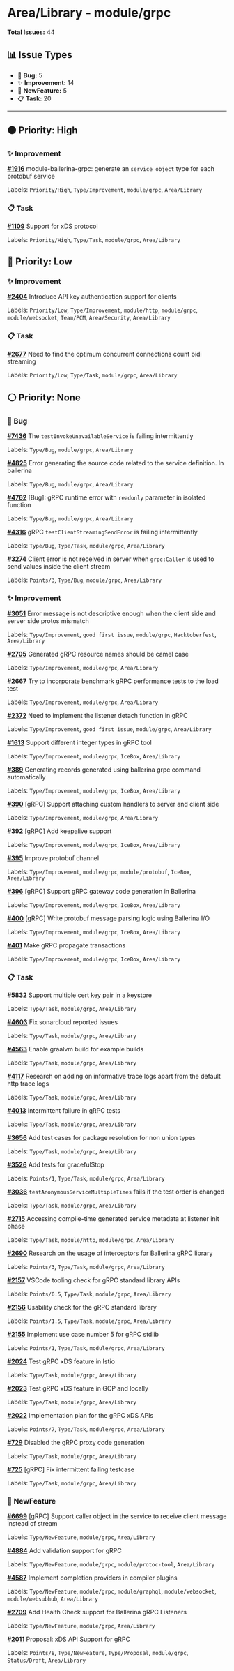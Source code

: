 # Area/Library - module/grpc

**Total Issues:** 44

## 📊 Issue Types

- 🐛 **Bug:** 5
- ✨ **Improvement:** 14
- 🚀 **NewFeature:** 5
- 📋 **Task:** 20

---

## 🟠 Priority: High

### ✨ Improvement

**[#1916](https://github.com/ballerina-platform/ballerina-library/issues/1916)** module-ballerina-grpc: generate an `service object` type for each protobuf service

Labels: `Priority/High`, `Type/Improvement`, `module/grpc`, `Area/Library`

### 📋 Task

**[#1109](https://github.com/ballerina-platform/ballerina-library/issues/1109)** Support for xDS protocol

Labels: `Priority/High`, `Type/Task`, `module/grpc`, `Area/Library`

## 🔵 Priority: Low

### ✨ Improvement

**[#2404](https://github.com/ballerina-platform/ballerina-library/issues/2404)** Introduce API key authentication support for clients

Labels: `Priority/Low`, `Type/Improvement`, `module/http`, `module/grpc`, `module/websocket`, `Team/PCM`, `Area/Security`, `Area/Library`

### 📋 Task

**[#2677](https://github.com/ballerina-platform/ballerina-library/issues/2677)** Need to find the optimum concurrent connections count bidi streaming

Labels: `Priority/Low`, `Type/Task`, `module/grpc`, `Area/Library`

## ⚪ Priority: None

### 🐛 Bug

**[#7436](https://github.com/ballerina-platform/ballerina-library/issues/7436)** The `testInvokeUnavailableService` is failing intermittently

Labels: `Type/Bug`, `module/grpc`, `Area/Library`

**[#4825](https://github.com/ballerina-platform/ballerina-library/issues/4825)** Error generating  the source code related to the service definition. In ballerina 

Labels: `Type/Bug`, `module/grpc`, `Area/Library`

**[#4762](https://github.com/ballerina-platform/ballerina-library/issues/4762)** [Bug]: gRPC runtime error with `readonly` parameter in isolated function

Labels: `Type/Bug`, `module/grpc`, `Area/Library`

**[#4316](https://github.com/ballerina-platform/ballerina-library/issues/4316)** gRPC `testClientStreamingSendError` is failing intermittently

Labels: `Type/Bug`, `Type/Task`, `module/grpc`, `Area/Library`

**[#3274](https://github.com/ballerina-platform/ballerina-library/issues/3274)** Client error is not received in server when `grpc:Caller` is used to send values inside the client stream

Labels: `Points/3`, `Type/Bug`, `module/grpc`, `Area/Library`

### ✨ Improvement

**[#3051](https://github.com/ballerina-platform/ballerina-library/issues/3051)** Error message is not descriptive enough when the client side and server side protos mismatch

Labels: `Type/Improvement`, `good first issue`, `module/grpc`, `Hacktoberfest`, `Area/Library`

**[#2705](https://github.com/ballerina-platform/ballerina-library/issues/2705)** Generated gRPC resource names should be camel case

Labels: `Type/Improvement`, `module/grpc`, `Area/Library`

**[#2667](https://github.com/ballerina-platform/ballerina-library/issues/2667)** Try to incorporate benchmark gRPC performance tests to the load test

Labels: `Type/Improvement`, `module/grpc`, `Area/Library`

**[#2372](https://github.com/ballerina-platform/ballerina-library/issues/2372)** Need to implement the listener detach function in gRPC

Labels: `Type/Improvement`, `good first issue`, `module/grpc`, `Area/Library`

**[#1613](https://github.com/ballerina-platform/ballerina-library/issues/1613)** Support different integer types in gRPC tool

Labels: `Type/Improvement`, `module/grpc`, `IceBox`, `Area/Library`

**[#389](https://github.com/ballerina-platform/ballerina-library/issues/389)** Generating records generated using ballerina grpc command automatically

Labels: `Type/Improvement`, `module/grpc`, `IceBox`, `Area/Library`

**[#390](https://github.com/ballerina-platform/ballerina-library/issues/390)** [gRPC] Support attaching custom handlers to server and client side

Labels: `Type/Improvement`, `module/grpc`, `Area/Library`

**[#392](https://github.com/ballerina-platform/ballerina-library/issues/392)** [gRPC] Add keepalive support 

Labels: `Type/Improvement`, `module/grpc`, `IceBox`, `Area/Library`

**[#395](https://github.com/ballerina-platform/ballerina-library/issues/395)** Improve protobuf channel 

Labels: `Type/Improvement`, `module/grpc`, `module/protobuf`, `IceBox`, `Area/Library`

**[#396](https://github.com/ballerina-platform/ballerina-library/issues/396)** [gRPC] Support gRPC gateway code generation in Ballerina

Labels: `Type/Improvement`, `module/grpc`, `IceBox`, `Area/Library`

**[#400](https://github.com/ballerina-platform/ballerina-library/issues/400)** [gRPC] Write protobuf message parsing logic using Ballerina I/O

Labels: `Type/Improvement`, `module/grpc`, `IceBox`, `Area/Library`

**[#401](https://github.com/ballerina-platform/ballerina-library/issues/401)** Make gRPC propagate transactions

Labels: `Type/Improvement`, `module/grpc`, `IceBox`, `Area/Library`

### 📋 Task

**[#5832](https://github.com/ballerina-platform/ballerina-library/issues/5832)** Support multiple cert key pair in a keystore

Labels: `Type/Task`, `module/grpc`, `Area/Library`

**[#4603](https://github.com/ballerina-platform/ballerina-library/issues/4603)** Fix sonarcloud reported issues

Labels: `Type/Task`, `module/grpc`, `Area/Library`

**[#4563](https://github.com/ballerina-platform/ballerina-library/issues/4563)** Enable graalvm build for example builds

Labels: `Type/Task`, `module/grpc`, `Area/Library`

**[#4117](https://github.com/ballerina-platform/ballerina-library/issues/4117)** Research on adding on informative trace logs apart from the default http trace logs

Labels: `Type/Task`, `module/grpc`, `Area/Library`

**[#4013](https://github.com/ballerina-platform/ballerina-library/issues/4013)** Intermittent failure in gRPC tests

Labels: `Type/Task`, `module/grpc`, `Area/Library`

**[#3656](https://github.com/ballerina-platform/ballerina-library/issues/3656)** Add test cases for package resolution for non union types

Labels: `Type/Task`, `module/grpc`, `Area/Library`

**[#3526](https://github.com/ballerina-platform/ballerina-library/issues/3526)** Add tests for gracefulStop

Labels: `Points/1`, `Type/Task`, `module/grpc`, `Area/Library`

**[#3036](https://github.com/ballerina-platform/ballerina-library/issues/3036)** `testAnonymousServiceMultipleTimes` fails if the test order is changed

Labels: `Type/Task`, `module/grpc`, `Area/Library`

**[#2715](https://github.com/ballerina-platform/ballerina-library/issues/2715)** Accessing compile-time generated service metadata at listener init phase

Labels: `Type/Task`, `module/http`, `module/grpc`, `Area/Library`

**[#2690](https://github.com/ballerina-platform/ballerina-library/issues/2690)** Research on the usage of interceptors for Ballerina gRPC library

Labels: `Points/3`, `Type/Task`, `module/grpc`, `Area/Library`

**[#2157](https://github.com/ballerina-platform/ballerina-library/issues/2157)** VSCode tooling check for gRPC standard library APIs

Labels: `Points/0.5`, `Type/Task`, `module/grpc`, `Area/Library`

**[#2156](https://github.com/ballerina-platform/ballerina-library/issues/2156)** Usability check for the gRPC standard library

Labels: `Points/1.5`, `Type/Task`, `module/grpc`, `Area/Library`

**[#2155](https://github.com/ballerina-platform/ballerina-library/issues/2155)** Implement use case number 5 for gRPC stdlib

Labels: `Points/1`, `Type/Task`, `module/grpc`, `Area/Library`

**[#2024](https://github.com/ballerina-platform/ballerina-library/issues/2024)** Test gRPC xDS feature in Istio

Labels: `Type/Task`, `module/grpc`, `Area/Library`

**[#2023](https://github.com/ballerina-platform/ballerina-library/issues/2023)** Test gRPC xDS feature in GCP and locally

Labels: `Type/Task`, `module/grpc`, `Area/Library`

**[#2022](https://github.com/ballerina-platform/ballerina-library/issues/2022)** Implementation plan for the gRPC xDS APIs

Labels: `Points/7`, `Type/Task`, `module/grpc`, `Area/Library`

**[#729](https://github.com/ballerina-platform/ballerina-library/issues/729)** Disabled the gRPC proxy code generation 

Labels: `Type/Task`, `module/grpc`, `Area/Library`

**[#725](https://github.com/ballerina-platform/ballerina-library/issues/725)** [gRPC] Fix intermittent failing testcase 

Labels: `Type/Task`, `module/grpc`, `Area/Library`

### 🚀 NewFeature

**[#6699](https://github.com/ballerina-platform/ballerina-library/issues/6699)** [gRPC] Support caller object in the service to receive client message instead of stream

Labels: `Type/NewFeature`, `module/grpc`, `Area/Library`

**[#4884](https://github.com/ballerina-platform/ballerina-library/issues/4884)** Add validation support for gRPC

Labels: `Type/NewFeature`, `module/grpc`, `module/protoc-tool`, `Area/Library`

**[#4587](https://github.com/ballerina-platform/ballerina-library/issues/4587)** Implement completion providers in compiler plugins

Labels: `Type/NewFeature`, `module/grpc`, `module/graphql`, `module/websocket`, `module/websubhub`, `Area/Library`

**[#2709](https://github.com/ballerina-platform/ballerina-library/issues/2709)** Add Health Check support for Ballerina gRPC Listeners

Labels: `Type/NewFeature`, `module/grpc`, `Area/Library`

**[#2011](https://github.com/ballerina-platform/ballerina-library/issues/2011)** Proposal: xDS API Support for gRPC

Labels: `Points/8`, `Type/NewFeature`, `Type/Proposal`, `module/grpc`, `Status/Draft`, `Area/Library`

